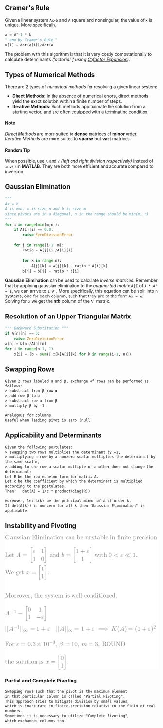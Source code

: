 ## Cramer's Rule
Given a linear system `Ax=b` and `A` square and nonsingular, the value of `x` is unique. More specifically,  
```python
x = A^-1 * b
" and by Cramer's Rule "
x[i] = det(A[i])/det(A)
```
The problem with this algorithm is that it is very costly computationally to calculate determinants *(factorial if using 
[Cofactor Expansion](https://www.wikiwand.com/en/Laplace_expansion))*.
## Types of Numerical Methods
There are 2 types of *numerical methods* for resolving a given linear system:  
* **Direct Methods**: In the absence of numerical errors, direct methods yield the exact solution within a finite number of steps.  
* **Iterative Methods**: Such methods approximate the solution from a starting vector, and are often equipped with a [terminating condition](/articles/alg/def.md#terminating-condition).  
#### Note
*Direct Methods* are more suited to **dense** matrices of **minor** order.  
*Iterative Methods* are more suited to **sparse** but **vast** matrices.  
#### Random Tip
When possible, use `\` and `/` *(left and right division respectively)* instead of `inv()` in **MATLAB**. They are both more efficient and accurate compared to inversion.  
## Gaussian Elimination
```python
"""
Ax = b
A is m×n, x is size n and b is size m
since pivots are in a diagonal, n in the range should be min(m, n)
"""
for i in range(min(m,n)):
    if A[i][i] == 0.0:
        raise ZeroDivisionError

    for j in range(i+1, m):
        ratio = A[j][i]/A[i][i]
        
        for k in range(n):
            A[j][k] = A[j][k] - ratio * A[i][k]
        b[j] = b[j] - ratio * b[i]

```
**Gaussian Elimination** can be used to calculate *inverse matrices*. Remember that by applying gaussian elimination to the *augmented matrix* `A|I` of `A * A' = I`, we can arrive to `I|A'`. More specifically, this equation can be split into `n` systems, one for each column, such that they are of the form `Ax = e`. Solving for `x` we get the **n**__*th*__ column of the `A'` matrix.  
## Resolution of an Upper Triangular Matrix
```python
""" Backward Substitution """
if A[n][n] == 0:
    raise ZeroDivisionError
x[n] = b[n]/A[n][n]
for i in range(n-1, 1):
    x[i] = (b - sum([ x[k]A[i][k] for k in range(i+1, n)])

```

## Swapping Rows
```applescript
Given 2 rows labeled α and β, exchange of rows can be performed as follows:
> substract from β row α
> add row β to α
> substract row α from β
> multiply β by -1

Analogous for columns
Useful when leading pivot is zero (null)
```
## Applicability and Determinants
```applescript
Given the following postulates:
> swapping two rows multiplies the determinant by −1,
> multiplying a row by a nonzero scalar multiplies the determinant by the same scalar,
> adding to one row a scalar multiple of another does not change the determinant;
Let R be the row echelon form for matrix A.
Let c be the coefficient by which the determinant is multiplied according to the postulates.
Then:   det(A) = 1/c * product(diag(R))

Moreover, let A(k) be the principal minor of A of order k.
If det(A(k)) is nonzero for all k then "Gaussian Elimination" is applicable.
```
## Instability and Pivoting
![gauss_ins](/img/resolution/gauss-ins.png)  
### Partial and Complete Pivoting
```applescript
Swapping rows such that the pivot is the maximum element
in that particular column is called "Partial Pivoting".    
This approach tries to mitigate division by small values,
which is inaccurate in finite-precision relative to the field of real numbers.
Sometimes it is necessary to utilize "Complete Pivoting",
which exchanges columns too.
```
